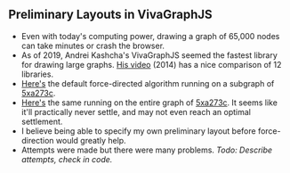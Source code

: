 ## Preliminary Layouts in VivaGraphJS

- Even with today's computing power, drawing a graph of 65,000 nodes can take minutes or crash the browser. 
- As of 2019, Andrei Kashcha's VivaGraphJS seemed the fastest library for drawing large graphs. [His video](https://www.youtube.com/watch?v=Ax7KSQZ0_hk) (2014) has a nice comparison of 12 libraries.
- [Here's](#todo) the default force-directed algorithm running on a subgraph of [5xa273c](#todo).
- [Here's](#todo) the same running on the entire graph of [5xa273c](#todo). It seems like it'll practically never settle, and may not even reach an optimal settlement.
- I believe being able to specify my own preliminary layout before force-direction would greatly help.
- Attempts were made but there were many problems. _Todo: Describe attempts, check in code._

